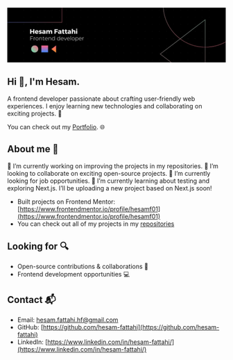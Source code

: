 ![Profile Banner](./banner.jpg)

## Hi 👋, I'm Hesam.

A frontend developer passionate about crafting user-friendly web experiences. I enjoy learning new technologies and collaborating on exciting projects. 🚀

You can check out my [Portfolio](https://hesamfattahi.netlify.app/). 🌐

## About me 💼

🔭 I’m currently working on improving the projects in my repositories.
👯 I’m looking to collaborate on exciting open-source projects.
🤝 I’m currently looking for job opportunities.
🌱 I’m currently learning about testing and exploring Next.js. I’ll be uploading a new project based on Next.js soon!
* Built projects on Frontend Mentor: [https://www.frontendmentor.io/profile/hesamf01](https://www.frontendmentor.io/profile/hesamf01)
* You can check out all of my projects in my [repositories](https://github.com/hesam-fattahi?tab=repositories) 

## Looking for 🔍

* Open-source contributions & collaborations 🤝
* Frontend development opportunities 💻

## Contact 📬

* Email: hesam.fattahi.hf@gmail.com
* GitHub: [https://github.com/hesam-fattahi](https://github.com/hesam-fattahi)
* LinkedIn: [https://www.linkedin.com/in/hesam-fattahi/](https://www.linkedin.com/in/hesam-fattahi/)
